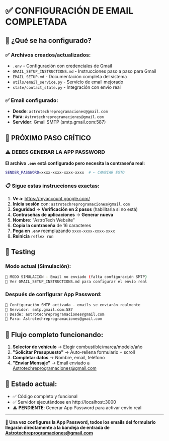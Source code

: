 # ✅ CONFIGURACIÓN DE EMAIL COMPLETADA

## 🎯 **¿Qué se ha configurado?**

### ✅ **Archivos creados/actualizados:**
- `.env` - Configuración con credenciales de Gmail
- `GMAIL_SETUP_INSTRUCTIONS.md` - Instrucciones paso a paso para Gmail
- `EMAIL_SETUP.md` - Documentación completa del sistema
- `utils/email_service.py` - Servicio de email mejorado
- `state/contact_state.py` - Integración con envío real

### ✅ **Email configurado:**
- **Desde**: `astrotechreprogramaciones@gmail.com`
- **Para**: `Astrotechreprogramaciones@gmail.com`
- **Servidor**: Gmail SMTP (smtp.gmail.com:587)

## 🔧 **PRÓXIMO PASO CRÍTICO**

### ⚠️ **DEBES GENERAR LA APP PASSWORD**

**El archivo `.env` está configurado pero necesita la contraseña real:**

```bash
SENDER_PASSWORD=xxxx-xxxx-xxxx-xxxx  # ← CAMBIAR ESTO
```

### 📋 **Sigue estas instrucciones exactas:**

1. **Ve a**: https://myaccount.google.com/
2. **Inicia sesión** con: `astrotechreprogramaciones@gmail.com`
3. **Seguridad** → **Verificación en 2 pasos** (habilitarla si no está)
4. **Contraseñas de aplicaciones** → **Generar nueva**
5. **Nombre**: "AstroTech Website"
6. **Copia la contraseña** de 16 caracteres
7. **Pega en `.env`** reemplazando `xxxx-xxxx-xxxx-xxxx`
8. **Reinicia** `reflex run`

## 🧪 **Testing**

### **Modo actual (Simulación):**
```bash
📧 MODO SIMULACIÓN - Email no enviado (falta configuración SMTP)
📧 Ver GMAIL_SETUP_INSTRUCTIONS.md para configurar el envío real
```

### **Después de configurar App Password:**
```bash
📧 Configuración SMTP activada - emails se enviarán realmente
📧 Servidor: smtp.gmail.com:587
📧 Desde: astrotechreprogramaciones@gmail.com
📧 Para: Astrotechreprogramaciones@gmail.com
```

## 🚀 **Flujo completo funcionando:**

1. **Selector de vehículo** → Elegir combustible/marca/modelo/año
2. **"Solicitar Presupuesto"** → Auto-rellena formulario + scroll
3. **Completar datos** → Nombre, email, teléfono
4. **"Enviar Mensaje"** → Email enviado a Astrotechreprogramaciones@gmail.com

## 📍 **Estado actual:**
- ✅ Código completo y funcional
- ✅ Servidor ejecutándose en http://localhost:3000
- ⚠️ **PENDIENTE**: Generar App Password para activar envío real

---

**🎯 Una vez configures la App Password, todos los emails del formulario llegarán directamente a la bandeja de entrada de Astrotechreprogramaciones@gmail.com**
